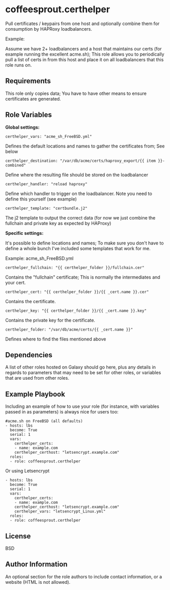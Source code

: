 coffeesprout.certhelper
=======================

Pull certificates / keypairs from one host and optionally combine them for consumption by HAPRoxy loadbalancers.

Example:

Assume we have 2+ loadbalancers and a host that maintains our certs (for example running the excellent acme.sh); This role allows you to periodically pull a list of certs in from this host and place it on all loadbalancers that this role runs on.


Requirements
------------

This role only copies data; You have to have other means to ensure certificates are generated.

Role Variables
--------------

**Global settings:**

    certhelper_vars: "acme_sh_FreeBSD.yml"

Defines the default locations and names to gather the certificates from; See below

    certhelper_destination: "/var/db/acme/certs/haproxy_export/{{ item }}-combined"

Define where the resulting file should be stored on the loadbalancer

    certhelper_handler: "reload haproxy"

Define which handler to trigger on the loadbalancer. Note you need to define this yourself (see example)

    certhelper_template: "certbundle.j2"

The j2 template to output the correct data (for now we just combine the fullchain and private key as expected by HAProxy)

**Specific settings:**

It's possible to define locations and names; To make sure you don't have to define a whole bunch I've included some templates that work for me.

Example: acme_sh_FreeBSD.yml

    certhelper_fullchain: "{{ certhelper_folder }}/fullchain.cer"

Contains the "fullchain" certificate; This is normally the intermediates and your cert.    

    certhelper_cert: "{{ certhelper_folder }}/{{ _cert.name }}.cer"

Contains the certificate.

    certhelper_key: "{{ certhelper_folder }}/{{ _cert.name }}.key"
    
Contains the private key for the certificate.

    certhelper_folder: "/var/db/acme/certs/{{ _cert.name }}"
    
Defines where to find the files mentioned above

Dependencies
------------

A list of other roles hosted on Galaxy should go here, plus any details in regards to parameters that may need to be set for other roles, or variables that are used from other roles.

Example Playbook
----------------

Including an example of how to use your role (for instance, with variables passed in as parameters) is always nice for users too:

    #acme.sh on FreeBSD (all defaults)
    - hosts: lbs
      become: True
      serial: 1
      vars:
        certhelper_certs:
        - name: example.com
        certhelper_certhost: "letsencrypt.example.com"
      roles:
      - role: coffeesprout.certhelper

Or using Letsencrypt

    - hosts: lbs
      become: True
      serial: 1
      vars:
        certhelper_certs:
        - name: example.com
        certhelper_certhost: "letsencrypt.example.com"
        certhelper_vars: "letsencrypt_Linux.yml"
      roles:
      - role: coffeesprout.certhelper

License
-------

BSD

Author Information
------------------

An optional section for the role authors to include contact information, or a website (HTML is not allowed).
